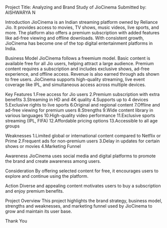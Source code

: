 Project Title: Analyzing and Brand Study of JioCinema
Submitted by: AISHWARYA N

Introduction
JioCinema is an Indian streaming platform owned by Reliance Jio. It provides access to movies, TV shows, music videos, live sports, and more. The platform also offers a premium subscription with added features like ad-free viewing and offline downloads. With consistent growth, JioCinema has become one of the top digital entertainment platforms in India.

Business Model
JioCinema follows a freemium model. Basic content is available free for all Jio users, helping attract a large audience. Premium content requires a subscription and includes exclusive shows, ad-free experience, and offline access. Revenue is also earned through ads shown to free users. JioCinema supports high-quality streaming, live event coverage like IPL, and simultaneous access across multiple devices.

Key Features
1.Free access for Jio users
2.Premium subscription with extra benefits
3.Streaming in HD and 4K quality
4.Supports up to 4 devices
5.Exclusive rights to live sports
6.Original and regional content
7.Offline and ad-free viewing for premium users
8.Strengths
9.Wide content library in various languages
10.High-quality video performance
11.Exclusive sports streaming (IPL, FIFA)
12.Affordable pricing options
13.Accessible to all age groups

Weaknesses
1.Limited global or international content compared to Netflix or Prime
2.Frequent ads for non-premium users
3.Delay in updates for certain shows or movies
4.Marketing Funnel

Awareness
JioCinema uses social media and digital platforms to promote the brand and create awareness among users.

Consideration
By offering selected content for free, it encourages users to explore and continue using the platform.

Action
Diverse and appealing content motivates users to buy a subscription and enjoy premium benefits.

Project Overview
This project highlights the brand strategy, business model, strengths and weaknesses, and marketing funnel used by JioCinema to grow and maintain its user base.

Thank You
